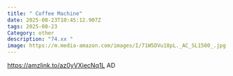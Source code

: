 ```yaml
---
title: " Coffee Machine"
date: 2025-08-23T10:45:12.907Z
tags: 2025-08-23
Category: other
description: "74.xx "
image: https://m.media-amazon.com/images/I/71W5DVu18pL._AC_SL1500_.jpg
---
```

https://amzlink.to/az0yVXiecNq1L
AD